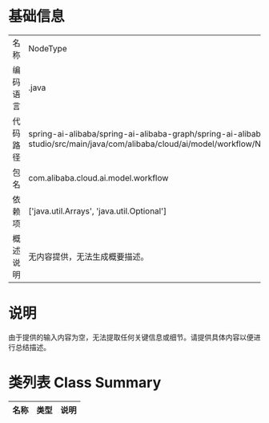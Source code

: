 # 基础信息

|      |      |
|------|------|
| 名称 | NodeType |
| 编码语言 | .java |
| 代码路径 | spring-ai-alibaba/spring-ai-alibaba-graph/spring-ai-alibaba-graph-studio/src/main/java/com/alibaba/cloud/ai/model/workflow/NodeType.java |
| 包名 | com.alibaba.cloud.ai.model.workflow |
| 依赖项 | ['java.util.Arrays', 'java.util.Optional'] |
| 概述说明 | 无内容提供，无法生成概要描述。 |

# 说明

由于提供的输入内容为空，无法提取任何关键信息或细节。请提供具体内容以便进行总结描述。

# 类列表 Class Summary

| 名称   | 类型  | 说明 |
|-------|------|-------------|




